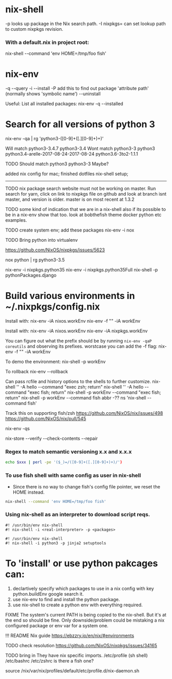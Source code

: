 
# nix-shell #
-p <package> looks up package in the Nix search path.
-I nixpkgs=<url> can set lookup path to custom nixpkgs revision.

### With a default.nix in project root: ###
nix-shell --command 'env HOME=/tmp/foo fish'


# nix-env #
-q --query
-i --install
-P add this to find out package 'attribute path' (normally shows 'symbolic name')
   --uninstall

Useful:
List all installed packages: nix-env -q --installed


# Search for all versions of python 3
nix-env -qa | rg 'python3-([0-9]+([.][0-9]+)+)'

Will match
  python3-3.4.7
  python3-3.4
Wont match
  python3-3
  python3
  python3.4-arelle-2017-08-24-2017-08-24
  python3.6-3to2-1.1.1

TODO Should match
python3
python3-3  Maybe?

added nix config for mac; finished dotfiles nix-shell setup;

--------------------------------------------------------------------------------


TODO nix package search website must not be working on master.
Run search for yarn, click on link to nixpkgs file on github and look at branch isnt master, and version is older.  master is on most recent at 1.3.2


TODO some kind of indication that we are in a nix-shell
also if its possible to be in a nix-env show that too.
look at bobthefish theme docker python etc examples.



TODO create system env; add these packages
nix-env -i nox


TODO Bring python into virtualenv


https://github.com/NixOS/nixpkgs/issues/5623



nox python | rg python3-3.5


nix-env -i nixpkgs.python35
nix-env -i nixpkgs.python35Full
nix-shell -p pythonPackages.django

# Build various environments in ~/.nixpkgs/config.nix
Install with:
nix-env -iA nixos.workEnv
nix-env -f "<nixpkgs>" -iA workEnv


Install with:
nix-env -iA nixos.workEnv
nix-env -iA nixpkgs.workEnv

You can figure out what the prefix should be by running `nix-env -qaP coreutils` and observing its prefixes.
worstcase you can add the -f flag:
nix-env -f "<nixpkgs>" -iA workEnv

To demo the environment:
nix-shell -p workEnv

To rollback
nix-env --rollback

Can pass rcfile and history options to the shells to further customize.
nix-shell '<nixpkgs>' -A hello --command "exec zsh; return"
nix-shell '<nixpkgs>' -A hello --command "exec fish; return"
nix-shell -p workEnv --command "exec fish; return"
nix-shell -p workEnv --command fish
abbr -??  ns 'nix-shell --command fish'

Track this on supporting fish/zsh
https://github.com/NixOS/nix/issues/498
https://github.com/NixOS/nix/pull/545

nix-env -qs

nix-store --verify --check-contents --repair



### Regex to match semantic versioning  x.x and x.x.x ###
```bash
echo $xxx | perl -pe '($_)=/([0-9]+([.][0-9]+)+)/')
```

### To use fish shell with same config as user in nix-shell ###
- Since there is no way to change fish's config file pointer, we reset the HOME instead.
```bash
nix-shell --command 'env HOME=/tmp/foo fish'
```

### Using nix-shell as an interpreter to download script reqs. ###
```
#! /usr/bin/env nix-shell
#! nix-shell -i <real-interpreter> -p <packages>

#! /usr/bin/env nix-shell
#! nix-shell -i python3 -p jinja2 setuptools
```



# To 'install' or use python pakcages can:
1. declartively specify which packages to use in a nix config
with key python.buildEnv google search it.
2. use nix-env to find and install the python package.
3. use nix-shell to create a python env with everything required.








FIXME The system's current PATH is being copied to the nix-shell.  But it's at the end so should be fine.  Only downside/problem could be mistaking a nix configured package or env var for a system one.






!!! README
Nix guide
https://ebzzry.io/en/nix/#environments



TODO check resolution
https://github.com/NixOS/nixpkgs/issues/34165


TODO bring in 
They have nix specific imports.
/etc/profile   (sh shell)
/etc/bashrc
/etc/zshrc
is there a fish one?


source /nix/var/nix/profiles/default/etc/profile.d/nix-daemon.sh
